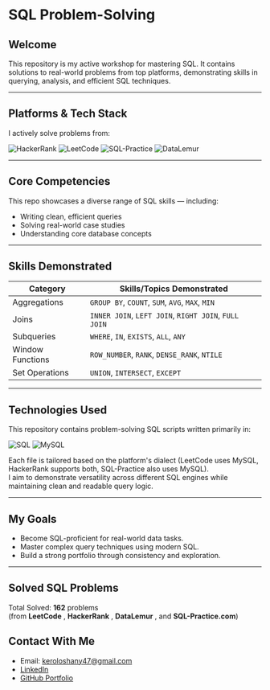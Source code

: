 # SQL Problem-Solving

## Welcome
This repository is my active workshop for mastering SQL. It contains solutions to real-world problems from top platforms, demonstrating skills in querying, analysis, and efficient SQL techniques.

---

## Platforms & Tech Stack
I actively solve problems from:

![HackerRank](https://img.shields.io/badge/HackerRank-%2300CC55?style=plastic&logo=hackerrank&logoColor=white)
![LeetCode](https://img.shields.io/badge/LeetCode-%23FFA116?style=plastic&logo=leetcode&logoColor=black)
![SQL-Practice](https://img.shields.io/badge/SQL--Practice-%2300599C?style=plastic&logo=databricks&logoColor=white)
![DataLemur](https://img.shields.io/badge/DataLemur-%23FF3131?style=plastic&logo=readthedocs&logoColor=white)
<!-- ![StrataScratch](https://img.shields.io/badge/StrataScratch-%2300B398?style=plastic&logo=codeigniter&logoColor=%23333333) -->






---

##  Core Competencies
This repo showcases a diverse range of SQL skills — including:
- Writing clean, efficient queries
- Solving real-world case studies
- Understanding core database concepts

---

##  Skills Demonstrated
| Category          | Skills/Topics Demonstrated                                      |
|-------------------|----------------------------------------------------------------|
| Aggregations       | `GROUP BY`, `COUNT`, `SUM`, `AVG`, `MAX`, `MIN`                |
| Joins              | `INNER JOIN`, `LEFT JOIN`, `RIGHT JOIN`, `FULL JOIN`           |
| Subqueries         | `WHERE`, `IN`, `EXISTS`, `ALL`, `ANY`                          |
| Window Functions   | `ROW_NUMBER`, `RANK`, `DENSE_RANK`, `NTILE`                    |
| Set Operations     | `UNION`, `INTERSECT`, `EXCEPT`                                 |

---
##  Technologies Used

This repository contains problem-solving SQL scripts written primarily in:

 ![SQL](https://img.shields.io/badge/SQL-Server-blue?logo=microsoftsqlserver)
 ![MySQL](https://img.shields.io/badge/MySQL-Used-blue?logo=mysql)

Each file is tailored based on the platform's dialect (LeetCode uses MySQL, HackerRank supports both, SQL-Practice also uses MySQL).  
I aim to demonstrate versatility across different SQL engines while maintaining clean and readable query logic.

---

##  My Goals
-  Become SQL-proficient for real-world data tasks.
-  Master complex query techniques using modern SQL.
-  Build a strong portfolio through consistency and exploration.

---
##  Solved SQL Problems

 Total Solved: **162** problems  
 (from **LeetCode** , **HackerRank** , **DataLemur** , and **SQL-Practice.com**)

##  Contact With Me
-  Email: keroloshany47@gmail.com
-  [LinkedIn](https://www.linkedin.com/in/kerolos-hani-2519441b6/)
-  [GitHub Portfolio](https://github.com/keroloshany47)
